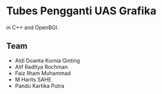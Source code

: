 Tubes Pengganti UAS Grafika
========================
in C++ and OpenBGI.

Team
-----
- Aldi Doanta Kurnia Ginting
- Alif Raditya Rochman
- Faiz Ilham Muhammad
- M Harits SAHE
- Pandu Kartika Putra
